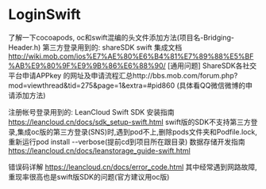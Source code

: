 # LoginSwift
了解一下cocoapods, oc和swift混编的头文件添加方法(项目名-Bridging-Header.h)
第三方登录用到的:
shareSDK swift 集成文档 http://wiki.mob.com/ios%E7%AE%80%E6%B4%81%E7%89%88%E5%BF%AB%E9%80%9F%E9%9B%86%E6%88%90/
[通用问题] ShareSDK各社交平台申请APPkey 的网址及申请流程汇总http://bbs.mob.com/forum.php?mod=viewthread&tid=275&page=1&extra=#pid860
(具体看QQ微信微博的申请添加方法)

注册帐号登录用到的:
LeanCloud    Swift SDK 安装指南 https://leancloud.cn/docs/sdk_setup-swift.html
swift版的SDK不支持第三方登录,集成oc版的第三方登录(SNS)时,遇到pod不上,删除pods文件夹和Podfile.lock,重新运行pod install --verbose(提前cd到项目所在跟目录)
数据存储开发指南 https://leancloud.cn/docs/leanstorage_guide-swift.html

错误码详解 https://leancloud.cn/docs/error_code.html
其中经常遇到网路故障,重现率很高也是swift版SDK的问题(官方建议用oc版)


